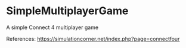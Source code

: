 # SimpleMultiplayerGame
A simple Connect 4 multiplayer game 

References:
https://simulationcorner.net/index.php?page=connectfour
